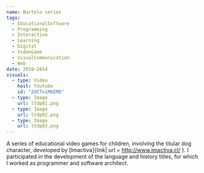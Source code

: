 ```yaml
---
name: Bartolo series
tags:
  - EducationalSoftware
  - Programming
  - Interactive
  - Learning
  - Digital
  - VideoGame
  - VisualCommunication
  - Web
date: 2010–2014
visuals:
  - type: Video
    host: Youtube
    id: "2UCTviMbEM8"
  - type: Image
    url: ltdp01.png
  - type: Image
    url: ltdp02.png
  - type: Image
    url: ltdp03.png
---
```


A series of educational video games for children, involving the titular dog character, developed by [Imactiva]{link| url = http://www.imactiva.cl/ }.
I participated in the development of the language and history titles, for which I worked as programmer and software architect.
